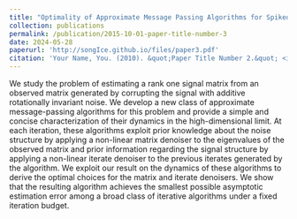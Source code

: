 ```yaml
---
title: "Optimality of Approximate Message Passing Algorithms for Spiked Matrix Models with Rotationally Invariant Noise"
collection: publications
permalink: /publication/2015-10-01-paper-title-number-3
date: 2024-05-28
paperurl: 'http://songIce.github.io/files/paper3.pdf'
citation: 'Your Name, You. (2010). &quot;Paper Title Number 2.&quot; <i>Journal 1</i>. 1(2).'
---
```


We study the problem of estimating a rank one signal matrix from an observed matrix generated by
corrupting the signal with additive rotationally invariant noise. We develop a new class of approximate
message-passing algorithms for this problem and provide a simple and concise characterization of their
dynamics in the high-dimensional limit. At each iteration, these algorithms exploit prior knowledge
about the noise structure by applying a non-linear matrix denoiser to the eigenvalues of the observed
matrix and prior information regarding the signal structure by applying a non-linear iterate denoiser
to the previous iterates generated by the algorithm. We exploit our result on the dynamics of these
algorithms to derive the optimal choices for the matrix and iterate denoisers. We show that the resulting
algorithm achieves the smallest possible asymptotic estimation error among a broad class of iterative
algorithms under a fixed iteration budget.
